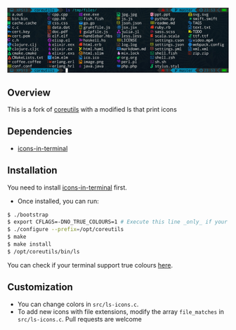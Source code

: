 ![image](image/ls.jpg)

## Overview

This is a fork of [coreutils](https://github.com/coreutils/coreutils) with a modified ls that print icons  

## Dependencies

- [icons-in-terminal](https://github.com/sebastiencs/icons-in-terminal)  

## Installation

You need to install [icons-in-terminal](https://github.com/sebastiencs/icons-in-terminal) first.
- Once installed, you can run:
```bash
$ ./bootstrap
$ export CFLAGS=-DNO_TRUE_COLOURS=1 # Execute this line _only_ if your terminal doesn't support true colours
$ ./configure --prefix=/opt/coreutils
$ make
$ make install
$ /opt/coreutils/bin/ls
```
You can check if your terminal support true colours [here](https://gist.github.com/XVilka/8346728#now-supporting-truecolour).

## Customization

- You can change colors in `src/ls-icons.c`.
- To add new icons with file extensions, modify the array `file_matches` in `src/ls-icons.c`. Pull requests are welcome
